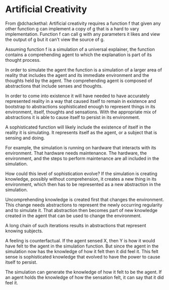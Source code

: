 # Artificial Creativity

From @dchackethal: Artificial creativity requires a function f that given any other function g can implement a copy of g that is a hard to vary implementation.  Function f can call g with any parameters it likes and view the output of g but it can't view the source of g.

Assuming function f is a simulation of a universal explainer, the function contains a comprehending agent to which the explanation is part of its thought process.

In order to simulate the agent the function is a simulation of a larger area of reality that includes the agent and its immediate environment and the thoughts held by the agent. The comprehending agent is composed of abstractions that include senses and thoughts. 

In order to come into existence it will have needed to have accurately represented reality in a way that caused itself to remain in existence and bootstrap to abstractions sophisticated enough to represent things in its environment, itself, thoughts and sensations. With the appropriate mix of abstractions it is able to cause itself to persist in its environment.

A sophisticated function will likely include the existence of itself in the reality it is simulating.  It represents itself as the agent, or a subject that is sensing and doing.

For example, the simulation is running on hardware that interacts with its environment.  That hardware needs maintenance.  The hardware, the environment, and the steps to perform maintenance are all included in the simulation. 

How could this level of sophistication evolve? If the simulation is creating knowledge, possibly without comprehension, it creates a new thing in its environment, which then has to be represented as a new abstraction in the simulation.

Uncomprehending knowledge is created first that changes the environment. This change needs abstractions to represent the newly occurring regularity and to simulate it.  That abstraction then becomes part of new knowledge created in the agent that can be used to change the environment. 

A long chain of such iterations results in abstractions that represent knowing subjects.

A feeling is counterfactual. If the agent sensed X, then Y is how it would have felt to the agent in the simulation function. But since the agent in the simulation now has the knowledge of how it felt then it did feel it. This felt sense is sophisticated knowledge that evolved to have the power to cause itself to persist.  

The simulation can generate the knowledge of how it felt to be the agent. If an agent holds the knowledge of how the sensation felt, it can say that it did feel it.
